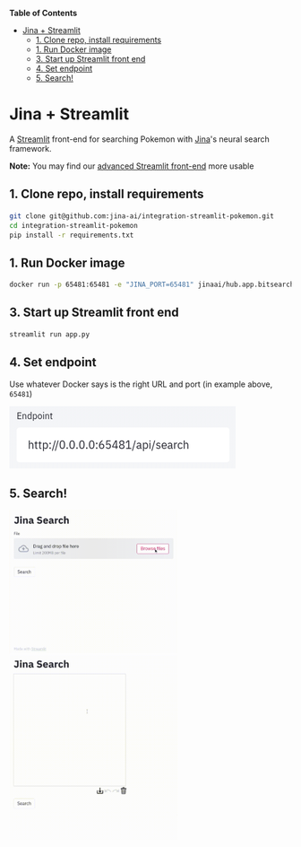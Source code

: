 <!-- START doctoc generated TOC please keep comment here to allow auto update -->
<!-- DON'T EDIT THIS SECTION, INSTEAD RE-RUN doctoc TO UPDATE -->
**Table of Contents**

- [Jina + Streamlit](#jina--streamlit)
  - [1. Clone repo, install requirements](#1-clone-repo-install-requirements)
  - [1. Run Docker image](#1-run-docker-image)
  - [3. Start up Streamlit front end](#3-start-up-streamlit-front-end)
  - [4. Set endpoint](#4-set-endpoint)
  - [5. Search!](#5-search)

<!-- END doctoc generated TOC please keep comment here to allow auto update -->

# Jina + Streamlit

A [Streamlit](http://www.streamlit.io) front-end for searching Pokemon with [Jina](http://www.jina.ai)'s neural search framework.

**Note:** You may find our [advanced Streamlit front-end](https://github.com/jina-ai/integration-streamlit-advanced/) more usable

## 1. Clone repo, install requirements

```bash
git clone git@github.com:jina-ai/integration-streamlit-pokemon.git
cd integration-streamlit-pokemon
pip install -r requirements.txt
```

## 1. Run Docker image

```bash
docker run -p 65481:65481 -e "JINA_PORT=65481" jinaai/hub.app.bitsearch-pokedex search
```

## 3. Start up Streamlit front end

```bash
streamlit run app.py
```

## 4. Set endpoint

Use whatever Docker says is the right URL and port (in example above, `65481`)

![](.github/images/endpoint.png)

## 5. Search!

<img src=".github/images/image.gif" width=300>
<img src=".github/images/draw.gif" width=300>
